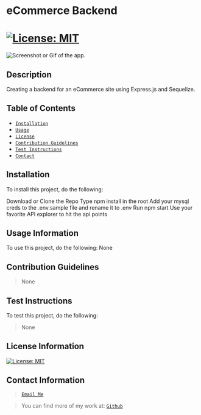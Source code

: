 

# eCommerce Backend


[![License: MIT](https://img.shields.io/badge/License-MIT-yellow.svg)](https://opensource.org/licenses/MIT)
========================


![Screenshot or Gif of the app.](./assets/screenshot..png)




## Description
Creating a backend for an eCommerce site using Express.js and Sequelize.





## Table of Contents
* [`Installation`](#Installation)
* [`Usage`](#Usage-Information)
* [`License`](#License)
* [`Contribution Guidelines`](#Contribution-Guidelines)
* [`Test Instructions`](#Test-Instructions)
* [`Contact`](#Contact-Information)




## Installation
To install this project, do the following:

Download or Clone the Repo
Type npm install in the root
Add your mysql creds to the .env.sample file and rename it to .env
Run npm start
Use your favorite API explorer to hit the api points





## Usage Information
To use this project, do the following:
None


## Contribution Guidelines
> None


## Test Instructions
To test this project, do the following:
> None


## License Information
[![License: MIT](https://img.shields.io/badge/License-MIT-yellow.svg)](https://opensource.org/licenses/MIT)




## Contact Information
> [`Email Me`](olsenj.andrew@gmail.com)


> You can find more of my work at:
> [`Github`](https://github.com/drewole)


